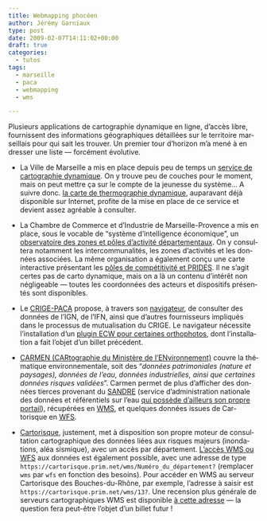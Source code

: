 ```yaml
---
title: Webmapping phocéen
author: Jérémy Garniaux
type: post
date: 2009-02-07T14:11:02+00:00
draft: true
categories:
  - tutos
tags:
  - marseille
  - paca
  - webmapping
  - wms

---
```


Plusieurs appli­ca­tions de car­togra­phie dynamique en ligne, d’ac­cès libre, four­nissent des infor­ma­tions géo­graphiques détail­lées sur le ter­ri­toire mar­seil­lais pour qui sait les trou­ver. Un pre­mier tour d’hori­zon m’a mené à en dress­er une liste — for­cé­ment évolutive.

- La Ville de Mar­seille a mis en place depuis peu de temps un [ser­vice de car­togra­phie dynamique](https://carto.marseille.fr). On y trou­ve peu de couch­es pour le moment, mais on peut met­tre ça sur le compte de la jeunesse du sys­tème… A suiv­re donc. [la carte de ther­mo­gra­phie dynamique](https://www.marseille.fr/environnement/developpement-durable/thermographie), aupar­a­vant déjà disponible sur Inter­net, prof­ite de la mise en place de ce ser­vice et devient assez agréable à consulter.

- La Cham­bre de Com­merce et d’In­dus­trie de Mar­seille-Provence a mis en place, sous le voca­ble de “sys­tème d’in­tel­li­gence économique”, un [obser­va­toire des zones et pôles d’ac­tiv­ité départe­men­taux](https://www.poles-activites13.com/index.php?cont=main). On y con­sul­tera notam­ment les inter­com­mu­nal­ités, les zones d’ac­tiv­ités et les don­nées asso­ciées. La même organ­i­sa­tion a égale­ment conçu une carte inter­ac­tive présen­tant les [pôles de com­péti­tiv­ité et PRIDES](https://www2.ccimp.com/carto/PridesPoleCompetitivite.htm). Il ne s’ag­it certes pas de car­to dynamique, mais on a là un con­tenu d’in­térêt non nég­lige­able — toutes les coor­don­nées des acteurs et dis­posi­tifs présen­tés sont disponibles.

- Le [CRIGE-PACA](https://www.crige-paca.org) pro­pose, à tra­vers son [nav­i­ga­teur](https://www.crige-paca.org/visualisateur), de con­sul­ter des don­nées de l’IGN, de l’IFN, ain­si que d’autres four­nisseurs impliqués dans le proces­sus de mutu­al­i­sa­tion du CRIGE. Le nav­i­ga­teur néces­site l’in­stal­la­tion d’un [plu­g­in ECW pour cer­taines orthopho­tos](https://www.geographiques.org/blog/index.php?post/2009/01/16/CRIGE-PACA-%3A-plugin-ECW-pour-Firefox-et-Internet-explorer-%28g%C3%A9onavigateur%29), dont l’in­stal­la­tion a fait l’ob­jet d’un bil­let précé­dent.
    </li>
  </ul>
  
  <ul>
    <li>
      <a href="https://carto.ecologie.gouv.fr/HTML_PUBLIC/Site%20de%20consultation/site.php?service_idx=25W&map=environnement.map">CARMEN (CAR­togra­phie du Min­istère de l’EN­vi­ron­nement)</a> cou­vre la thé­ma­tique envi­ron­nemen­tale, soit des “<em>don­nées pat­ri­mo­ni­ales (nature et paysages), don­nées de l’eau, don­nées indus­trielles, ain­si que cer­taines don­nées risques validées</em>”. Car­men per­met de plus d’af­fich­er des don­nées tierces provenant du <a href="https://sandre.eaufrance.fr/">SANDRE</a> (ser­vice d’ad­min­is­tra­tion nationale des don­nées et référen­tiels sur l’eau <a href="https://sandre.eaufrance.fr/geoviewer/">qui pos­sède d’ailleurs son pro­pre por­tail</a>), récupérées en <a href="https://fr.wikipedia.org/wiki/Web_Map_Service" hreflang="fr">WMS</a>, et quelques don­nées issues de Car­torisque en <a href="https://fr.wikipedia.org/wiki/WFS" hreflang="fr">WFS</a>.
    </li>
  </ul>
  
  <ul>
    <li>
      <a href="https://cartorisque.prim.net/dpt/13/13_ip.html">Car­torisque</a>, juste­ment, met à dis­po­si­tion son pro­pre moteur de con­sul­ta­tion car­tographique des don­nées liées aux risques majeurs (inon­da­tions, aléa sis­mique), avec un accès par départe­ment. <a href="https://cartorisque.prim.net/wmswfs/wms_wfs.html">L’ac­cès WMS ou WFS</a> aux don­nées est égale­ment pos­si­ble, avec une adresse de type <code>https://cartorisque.prim.net/wms/Numéro_du_département?</code> (rem­plac­er <code>wms</code> par <code>wfs</code> en fonc­tion des besoins). Pour accéder en WMS au serveur Car­torisque des Bouch­es-du-Rhône, par exem­ple, l’adresse à saisir est <code>https://cartorisque.prim.net/wms/13?</code>. Une recen­sion plus générale de serveurs car­tographiques WMS est disponible <a href="https://www.forumsig.org/archive/index.php?t-4816.html">à cette adresse</a> — la ques­tion fera peut-être l’ob­jet d’un bil­let&nbsp;futur&nbsp;!
    </li>
  </ul>
</div>